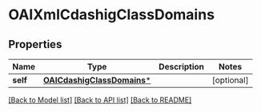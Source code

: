 # OAIXmlCdashigClassDomains

## Properties
Name | Type | Description | Notes
------------ | ------------- | ------------- | -------------
**self** | [**OAICdashigClassDomains***](OAICdashigClassDomains.md) |  | [optional] 

[[Back to Model list]](../README.md#documentation-for-models) [[Back to API list]](../README.md#documentation-for-api-endpoints) [[Back to README]](../README.md)


